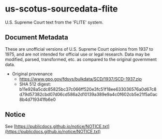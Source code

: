 # us-scotus-sourcedata-flite
U.S. Supreme Court text from the 'FLITE' system.

## Document Metadata

These are unofficial versions of U.S. Supreme Court opinions from 1937 to 1975, and are not intended for official use or legal research.  Data may be modified, parsed, transformed, etc. as compared to the original government data.

* Original provenance
  * https://www.gpo.gov/fdsys/bulkdata/SCD/1937/SCD-1937.zip
  * SHA 512 digest: b11e928a5cdc85825bc37c066ff520e3fc51f18ee633036576a0d67c8d79d57382cbd07d06cd586a2d10139a389e9a4c0f602cb5e21f5a0ac8b4d719341fb6e0

## Notice
See [https://publicdocs.github.io/notice/NOTICE.txt](https://publicdocs.github.io/notice/NOTICE.txt)
